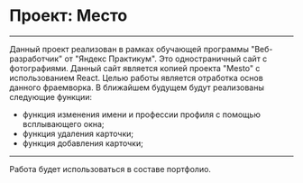 # Проект: Место

***
Данный проект реализован в рамках обучающей программы "Веб-разработчик" от "Яндекс Практикум". Это одностраничный сайт c фотографиями. Данный сайт является копией проекта "Mesto" с использованием React. Целью работы является отработка основ данного фраемворка. В ближайшем будущем будут реализованы следующие функции:
+ функция изменения имени и профессии профиля с помощью всплывающего окна;
+ функция удаления карточки;
+ функция добавления карточки;
***
Работа будет использоваться в составе портфолио. 